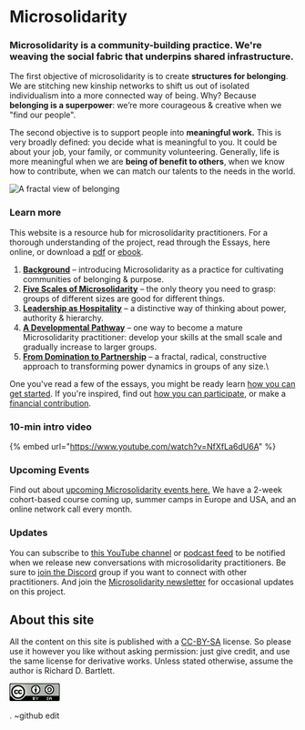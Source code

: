 # Microsolidarity

### Microsolidarity is a community-building practice. We're weaving the social fabric that underpins shared infrastructure.

The first objective of microsolidarity is to create **structures for belonging**. We are stitching new kinship networks to shift us out of isolated individualism into a more connected way of being. Why? Because **belonging is a superpower**: we’re more courageous & creative when we "find our people".

The second objective is to support people into **meaningful work.** This is very broadly defined: you decide what is meaningful to you. It could be about your job, your family, or community volunteering. Generally, life is more meaningful when we are **being of benefit to others**, when we know how to contribute, when we can match our talents to the needs in the world.



![A fractal view of belonging](.gitbook/assets/fractal-map-of-belonging-edited.jpg)

### Learn more

This website is a resource hub for microsolidarity practitioners. For a thorough understanding of the project, read through the Essays, here online, or download a [pdf](https://github.com/microsolidarity/handbook/raw/master/print%20export/Microsolidarity.pdf) or [ebook](https://github.com/microsolidarity/handbook/raw/master/print%20export/Microsolidarity.epub).

1. [**Background**](essays/background-and-introduction.md) – introducing Microsolidarity as a practice for cultivating communities of belonging & purpose.
2. [**Five Scales of Microsolidarity**](essays/five-scales-of-microsolidarity.md) – the only theory you need to grasp: groups of different sizes are good for different things.
3. [**Leadership as Hospitality**](essays/leadership-as-hospitality.md) – a distinctive way of thinking about power, authority & hierarchy.
4. [**A Developmental Pathway**](essays/a-developmental-pathway.md)  – one way to become a mature Microsolidarity practitioner: develop your skills at the small scale and gradually increase to larger groups.
5. [**From Domination to Partnership**](essays/from-domination-to-partnership.md) – a fractal, radical, constructive approach to transforming power dynamics in groups of any size.\


One you've read a few of the essays, you might be ready learn [how you can get started](practices/how-you-can-get-started.md). If you're inspired, find out [how you can participate](participate/), or make a [financial contribution](participate/contributing-money.md).



### 10-min intro video

{% embed url="https://www.youtube.com/watch?v=NfXfLa6dU6A" %}



### Upcoming Events

Find out about [upcoming Microsolidarity events here.](participate/events.md) We have a 2-week cohort-based course coming up, summer camps in Europe and USA, and an online network call every month.

###

### Updates

You can subscribe to [this YouTube channel](https://www.youtube.com/channel/UC6hicteAM1PrzfeWN5VT5dg/) or [podcast feed](https://anchor.fm/microsolidarity) to be notified when we release new conversations with microsolidarity practitioners. Be sure to [join the Discord](https://discord.gg/Kp2xVuSFAX) group if you want to connect with other practitioners. And join the [Microsolidarity newsletter](http://microsolidarity.substack.com) for occasional updates on this project.&#x20;



## About this site

All the content on this site is published with a [CC-BY-SA](https://creativecommons.org/licenses/by-sa/4.0/) license. So please use it however you like without asking permission: just give credit, and use the same license for derivative works. Unless stated otherwise, assume the author is Richard D. Bartlett.

<div align="left">

<img src=".gitbook/assets/image (2).png" alt="">

</div>

. ~github edit
